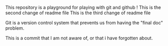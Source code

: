 This repository is a playground for playing with git and github !
This is the second change of readme file
This is the third change of readme file

Git is a version control system that prevents us from having the "final doc" problem.

This is a commit that I am not aware of, or that i have forgotten about.

